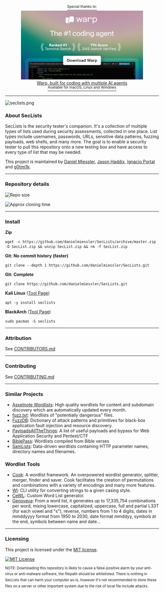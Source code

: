 <div align="center">
    <a href="https://go.warp.dev/seclists" target="_blank">
        <sup>Special thanks to:</sup>
        <br>
        <img alt="Warp sponsorship" width="400" src="https://github.com/warpdotdev/brand-assets/blob/main/Github/Sponsor/Warp-Github-LG-02.png">
        <br>
        <h>Warp, built for coding with multiple AI agents</b>
        <br>
        <sup>Available for macOS, Linux and Windows</sup>
    </a>
</div>


</div>

---

![seclists.png](SecLists.png "seclists.png")

### About SecLists

SecLists is the security tester's companion. It's a collection of multiple types of lists used during security assessments, collected in one place. List types include usernames, passwords, URLs, sensitive data patterns, fuzzing payloads, web shells, and many more. The goal is to enable a security tester to pull this repository onto a new testing box and have access to every type of list that may be needed.

This project is maintained by [Daniel Miessler](https://danielmiessler.com/), [Jason Haddix](https://twitter.com/Jhaddix), [Ignacio Portal](https://github.com/ItsIgnacioPortal) and [g0tmi1k](https://blog.g0tmi1k.com/).

- - -


### Repository details

![Repo size](https://img.shields.io/github/repo-size/danielmiessler/SecLists.svg)

<!-- This badge is automatically updated by a GitHub Action. Do not edit manually. -->
![Approx cloning time](https://img.shields.io/badge/clone%20time-~%206m%2043s%20@50Mb/s-blue)


- - -

### Install

**Zip**

```
wget -c https://github.com/danielmiessler/SecLists/archive/master.zip -O SecList.zip && unzip SecList.zip && rm -f SecList.zip
```

**Git: No commit history (faster)**

```
git clone --depth 1 https://github.com/danielmiessler/SecLists.git
```

**Git: Complete**

```
git clone https://github.com/danielmiessler/SecLists.git
```

**Kali Linux** ([Tool Page](https://www.kali.org/tools/seclists/))

```
apt -y install seclists
```

**BlackArch** ([Tool Page](https://blackarch.org/tools.html))

```
sudo pacman -S seclists
```

- - -

### Attribution

See [CONTRIBUTORS.md](CONTRIBUTORS.md)

- - -

### Contributing

See [CONTRIBUTING.md](CONTRIBUTING.md)

- - -

### Similar Projects

- [Assetnote Wordlists](https://wordlists.assetnote.io/): High quality wordlists for content and subdomain discovery which are automatically updated every month.
- [fuzz.txt](https://github.com/Bo0oM/fuzz.txt): Wordlists of "potentially dangerous" files.
- [FuzzDB](https://github.com/fuzzdb-project/fuzzdb): Dictionary of attack patterns and primitives for black-box application fault injection and resource discovery. 
- [PayloadsAllTheThings](https://github.com/swisskyrepo/PayloadsAllTheThings): A list of useful payloads and bypass for Web Application Security and Pentest/CTF 
- [BiblePass](https://github.com/MusicGivesMeLife/BiblePass): Wordlists compiled from Bible verses
- [SamLists](https://github.com/the-xentropy/samlists): Data-driven wordlists containing HTTP parameter names, directory names and filenames.

### Wordlist Tools

- [Cook](https://github.com/giteshnxtlvl/cook): A wordlist framework. An overpowered wordlist generator, splitter, merger, finder and saver. Cook facilitates the creation of permutations and combinations with a variety of encodings and many more features.
- [Wl](https://github.com/s0md3v/wl): CLI utility for converting strings to a given casing style.
- [CeWL](https://github.com/digininja/CeWL): Custom Word List generator.
- [Genoveva](https://github.com/joseaguardia/GENOVEVA): From a word list, it generates up to 17,335,754 combinations per word, mixing lowercase, capitalized, uppercase, full and partial L33T (for each vowel and "s"), reverse, numbers from 1 to 4 digits, dates in mmddyyyy format from 1950 to 2030, date format mmddyy, symbols at the end, symbols between name and date...

- - -

### Licensing

This project is licensed under the [MIT license](LICENSE).

[![MIT License](https://img.shields.io/badge/license-MIT_License-blue)](https://opensource.org/licenses/MIT)

<sup>NOTE: Downloading this repository is likely to cause a false-positive alarm by your anti-virus or anti-malware software, the filepath should be whitelisted. There is nothing in SecLists that can harm your computer as-is, however it's not recommended to store these files on a server or other important system due to the risk of local file include attacks.</sup>
